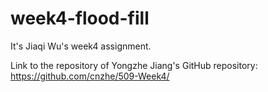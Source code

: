 # week4-flood-fill
It's Jiaqi Wu's week4 assignment.

Link to the repository of Yongzhe Jiang's GitHub repository: https://github.com/cnzhe/509-Week4/

